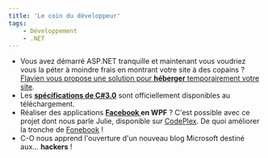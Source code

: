 ```yaml
---
title: 'Le coin du développeur'
tags:
    - Développement
    - .NET
---
```


-   Vous avez démarré ASP.NET tranquille et maintenant vous voudriez vous la
    péter à moindre frais en montrant votre site à des copains ?
    [Flavien vous propose une solution pour **héberger** temporairement votre site](http://blogs.developpeur.org/raptorxp/archive/2007/08/27/h-bergement-gratuit-sur-iis-7.aspx).
-   Les
    [**spécifications de C#3.0**](http://blogs.msdn.com/b/charlie/archive/2007/08/20/c-3-0-specification-now-available.aspx)
    sont officiellement disponibles au téléchargement.
-   Réaliser des applications **[Facebook ](http://www.facebook.com)en WPF** ?
    C'est possible avec ce projet dont nous parle Julie, disponible sur
    [CodePlex](http://www.codeplex.com). De quoi améliorer la tronche de
    [Fonebook](http://www.presse-citron.net/?2007/07/27/2322-fonebook-pour-synchroniser-facebook-avec-outlook-et-donc-avec-votre-pda-smartphone)
    !
-   C-O nous apprend l'ouverture d'un nouveau blog Microsoft destiné aux…
    **hackers** !
